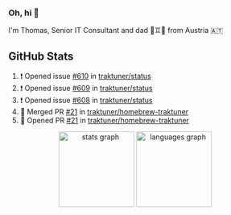 ### Oh, hi 👋

I'm Thomas, Senior IT Consultant and dad 👶♊️👶 from Austria 🇦🇹

<!--
**traktuner/traktuner** is a ✨ _special_ ✨ repository because its `README.md` (this file) appears on your GitHub profile.

Here are some ideas to get you started:

- 🔭 I’m currently working on ...
- 🌱 I’m currently learning ...
- 👯 I’m looking to collaborate on ...
- 🤔 I’m looking for help with ...
- 💬 Ask me about ...
- 📫 How to reach me: ...
- 😄 Pronouns: ...
- ⚡ Fun fact: ...
-->

</div>

## GitHub Stats
<!--START_SECTION:activity-->
1. ❗ Opened issue [#610](https://github.com/traktuner/status/issues/610) in [traktuner/status](https://github.com/traktuner/status)
2. ❗ Opened issue [#609](https://github.com/traktuner/status/issues/609) in [traktuner/status](https://github.com/traktuner/status)
3. ❗ Opened issue [#608](https://github.com/traktuner/status/issues/608) in [traktuner/status](https://github.com/traktuner/status)
4. 🎉 Merged PR [#21](https://github.com/traktuner/homebrew-traktuner/pull/21) in [traktuner/homebrew-traktuner](https://github.com/traktuner/homebrew-traktuner)
5. 💪 Opened PR [#21](https://github.com/traktuner/homebrew-traktuner/pull/21) in [traktuner/homebrew-traktuner](https://github.com/traktuner/homebrew-traktuner)
<!--END_SECTION:activity-->

<div align="center">
  <img src="https://github-readme-stats.vercel.app/api?username=traktuner&hide_title=false&hide_rank=false&show_icons=true&include_all_commits=true&count_private=true&disable_animations=false&theme=dracula&locale=en&hide_border=false&order=1" height="150" alt="stats graph"  />
  <img src="https://github-readme-stats.vercel.app/api/top-langs?username=traktuner&locale=en&hide_title=false&layout=compact&card_width=320&langs_count=5&theme=dracula&hide_border=false&order=2" height="150" alt="languages graph"  />
</div>
